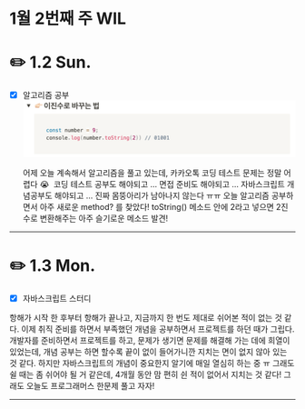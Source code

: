 # 1월 2번째 주 WIL

# ✏️ 1.2 **Sun.**

- [x] 알고리즘 공부
      <img src="./Images/1.2.1.png"/>

  어제 오늘 계속해서 알고리즘을 풀고 있는데, 카카오톡 코딩 테스트 문제는 정말 어렵다 😭  코딩 테스트 공부도 해야되고 ... 면접 준비도 해야되고 ... 자바스크립트 개념공부도 해야되고 ... 진짜 몸뚱아리가 남아나지 않는다 ㅠㅠ 오늘 알고리즘 공부하면서 아주 새로운 method? 를 찾았다! toString() 메소드 안에 2라고 넣으면 2진수로 변환해주는 아주 슬기로운 메소드 발견!

---

# ✏️ 1.3 **Mon.**

- [x] 자바스크립트 스터디

항해가 시작 한 후부터 항해가 끝나고, 지금까지 한 번도 제대로 쉬어본 적이 없는 것 같다. 이제 취직 준비를 하면서 부족했던 개념을 공부하면서 프로젝트를 하던 때가 그립다. 개발자를 준비하면서 프로젝트를 하고, 문제가 생기면 문제를 해결해 가는 데에 희열이 있었는데, 개념 공부는 하면 할수록 끝이 없이 들어가니깐 지치는 면이 없지 않아 있는 것 같다. 하지만 자바스크립트의 개념이 중요한지 알기에 매일 열심히 하는 중 ㅠ 그래도 쉴 때는 좀 쉬어야 될 거 같은데, 4개월 동안 맘 편히 쉰 적이 없어서 지치는 것 같다! 그래도 오늘도 프로그래머스 한문제 풀고 자자!

---
